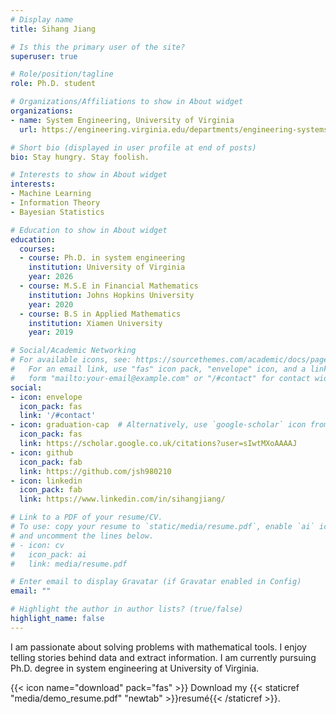 ```yaml
---
# Display name
title: Sihang Jiang

# Is this the primary user of the site?
superuser: true

# Role/position/tagline
role: Ph.D. student

# Organizations/Affiliations to show in About widget
organizations:
- name: System Engineering, University of Virginia
  url: https://engineering.virginia.edu/departments/engineering-systems-and-environment/academics/systems-engineering

# Short bio (displayed in user profile at end of posts)
bio: Stay hungry. Stay foolish.

# Interests to show in About widget
interests:
- Machine Learning
- Information Theory
- Bayesian Statistics

# Education to show in About widget
education:
  courses:
  - course: Ph.D. in system engineering
    institution: University of Virginia
    year: 2026
  - course: M.S.E in Financial Mathematics
    institution: Johns Hopkins University
    year: 2020
  - course: B.S in Applied Mathematics 
    institution: Xiamen University
    year: 2019

# Social/Academic Networking
# For available icons, see: https://sourcethemes.com/academic/docs/page-builder/#icons
#   For an email link, use "fas" icon pack, "envelope" icon, and a link in the
#   form "mailto:your-email@example.com" or "/#contact" for contact widget.
social:
- icon: envelope
  icon_pack: fas
  link: '/#contact'
- icon: graduation-cap  # Alternatively, use `google-scholar` icon from `ai` icon pack
  icon_pack: fas
  link: https://scholar.google.co.uk/citations?user=sIwtMXoAAAAJ
- icon: github
  icon_pack: fab
  link: https://github.com/jsh980210
- icon: linkedin
  icon_pack: fab
  link: https://www.linkedin.com/in/sihangjiang/

# Link to a PDF of your resume/CV.
# To use: copy your resume to `static/media/resume.pdf`, enable `ai` icons in `params.toml`, 
# and uncomment the lines below.
# - icon: cv
#   icon_pack: ai
#   link: media/resume.pdf

# Enter email to display Gravatar (if Gravatar enabled in Config)
email: ""

# Highlight the author in author lists? (true/false)
highlight_name: false
---
```


I am passionate about solving problems with mathematical tools. I enjoy telling stories behind data and extract information. I am currently pursuing Ph.D. degree in system engineering at University of Virginia.



{{< icon name="download" pack="fas" >}} Download my {{< staticref "media/demo_resume.pdf" "newtab" >}}resumé{{< /staticref >}}.
